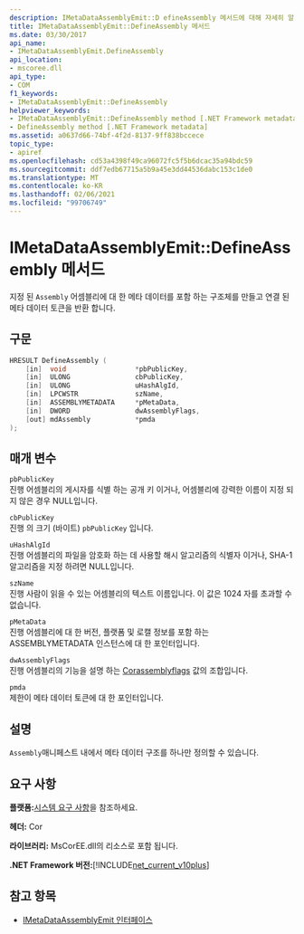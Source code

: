 ```yaml
---
description: IMetaDataAssemblyEmit::D efineAssembly 메서드에 대해 자세히 알아보세요.
title: IMetaDataAssemblyEmit::DefineAssembly 메서드
ms.date: 03/30/2017
api_name:
- IMetaDataAssemblyEmit.DefineAssembly
api_location:
- mscoree.dll
api_type:
- COM
f1_keywords:
- IMetaDataAssemblyEmit::DefineAssembly
helpviewer_keywords:
- IMetaDataAssemblyEmit::DefineAssembly method [.NET Framework metadata]
- DefineAssembly method [.NET Framework metadata]
ms.assetid: a0637d66-74bf-4f2d-8137-9ff838bccece
topic_type:
- apiref
ms.openlocfilehash: cd53a4398f49ca96072fc5f5b6dcac35a94bdc59
ms.sourcegitcommit: ddf7edb67715a5b9a45e3dd44536dabc153c1de0
ms.translationtype: MT
ms.contentlocale: ko-KR
ms.lasthandoff: 02/06/2021
ms.locfileid: "99706749"
---
```

# <a name="imetadataassemblyemitdefineassembly-method"></a>IMetaDataAssemblyEmit::DefineAssembly 메서드

지정 된 `Assembly` 어셈블리에 대 한 메타 데이터를 포함 하는 구조체를 만들고 연결 된 메타 데이터 토큰을 반환 합니다.  
  
## <a name="syntax"></a>구문  
  
```cpp  
HRESULT DefineAssembly (  
    [in]  void                 *pbPublicKey,  
    [in]  ULONG                cbPublicKey,  
    [in]  ULONG                uHashAlgId,  
    [in]  LPCWSTR              szName,
    [in]  ASSEMBLYMETADATA     *pMetaData,  
    [in]  DWORD                dwAssemblyFlags,  
    [out] mdAssembly           *pmda  
);  
```  
  
## <a name="parameters"></a>매개 변수  

 `pbPublicKey`  
 진행 어셈블리의 게시자를 식별 하는 공개 키 이거나, 어셈블리에 강력한 이름이 지정 되지 않은 경우 NULL입니다.  
  
 `cbPublicKey`  
 진행 의 크기 (바이트) `pbPublicKey` 입니다.  
  
 `uHashAlgId`  
 진행 어셈블리의 파일을 암호화 하는 데 사용할 해시 알고리즘의 식별자 이거나, SHA-1 알고리즘을 지정 하려면 NULL입니다.  
  
 `szName`  
 진행 사람이 읽을 수 있는 어셈블리의 텍스트 이름입니다. 이 값은 1024 자를 초과할 수 없습니다.  
  
 `pMetaData`  
 진행 어셈블리에 대 한 버전, 플랫폼 및 로캘 정보를 포함 하는 ASSEMBLYMETADATA 인스턴스에 대 한 포인터입니다.  
  
 `dwAssemblyFlags`  
 진행 어셈블리의 기능을 설명 하는 [Corassemblyflags](corassemblyflags-enumeration.md) 값의 조합입니다.  
  
 `pmda`  
 제한이 메타 데이터 토큰에 대 한 포인터입니다.  
  
## <a name="remarks"></a>설명  

 `Assembly`매니페스트 내에서 메타 데이터 구조를 하나만 정의할 수 있습니다.  
  
## <a name="requirements"></a>요구 사항  

 **플랫폼:**[시스템 요구 사항](../../get-started/system-requirements.md)을 참조하세요.  
  
 **헤더:** Cor  
  
 **라이브러리:** MsCorEE.dll의 리소스로 포함 됩니다.  
  
 **.NET Framework 버전:**[!INCLUDE[net_current_v10plus](../../../../includes/net-current-v10plus-md.md)]  
  
## <a name="see-also"></a>참고 항목

- [IMetaDataAssemblyEmit 인터페이스](imetadataassemblyemit-interface.md)
